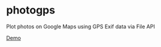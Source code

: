 photogps
========

Plot photos on Google Maps using GPS Exif data via File API

[Demo](http://ryanseys.com/photogps/)
